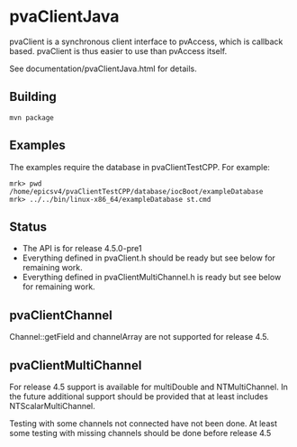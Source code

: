 pvaClientJava
============

pvaClient is a synchronous client interface to pvAccess,
which is callback based.
pvaClient is thus easier to use than pvAccess itself.

See documentation/pvaClientJava.html for details.

Building
--------

    mvn package

Examples
------------

The examples require the database in pvaClientTestCPP.
For example:

    mrk> pwd
    /home/epicsv4/pvaClientTestCPP/database/iocBoot/exampleDatabase
    mrk> ../../bin/linux-x86_64/exampleDatabase st.cmd 

Status
------

* The API is for release 4.5.0-pre1
* Everything defined in pvaClient.h should be ready but see below for remaining work.
* Everything defined in pvaClientMultiChannel.h is ready but see below for remaining work.


pvaClientChannel
---------------

Channel::getField and channelArray are not supported for release 4.5.

pvaClientMultiChannel
---------------

For release 4.5 support is available for multiDouble and NTMultiChannel.
In the future additional support should be provided that at least includes NTScalarMultiChannel.

Testing with some channels not connected have not been done.
At least some testing with missing channels should be done before release 4.5

